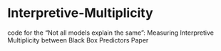 # Interpretive-Multiplicity
code for the “Not all models explain the same”: Measuring Interpretive Multiplicity between Black Box Predictors Paper
